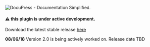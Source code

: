 ![DocuPress - Documentation Simplified.](https://www.robertdevore.com/wp-content/uploads/2017/05/docupress-logo-transparent.png)

#### :warning: this plugin is under active development.

Download the latest stable release [here](https://www.wordpress.org/plugins/docupress)

**08/06/18** Version 2.0 is being actively worked on. Release date TBD